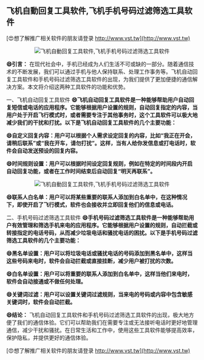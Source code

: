## **飞机自動回复工具软件,飞机手机号码过滤筛选工具软件**

[😍想了解推广相关软件的朋友请登录 http://www.vst.tw](http://www.vst.tw)

 <center><img src="https://vst.tw/MP4/tuiguang/png/5.png" alt="飞机自動回复工具软件,飞机手机号码过滤筛选工具软件"></center>

**😄引言：**
在现代社会中，手机已经成为人们生活不可或缺的一部分。随着通信技术的不断发展，我们可以通过手机与他人保持联系、处理工作事务等。飞机自动回复工具软件和手机号码过滤筛选工具软件的出现，为我们提供了更加便捷的通信解决方案。本文将介绍这两种工具软件的功能和优势。

一、飞机自动回复工具软件
**😄飞机自动回复工具软件是一种能够帮助用户自动回复短信或电话的应用程序。它能够根据用户设置的规则，自动回复指定的内容，当用户处于开启飞行模式时，或者需要专注于其他事务时，这个工具软件可以极大地减少我们的干扰和打扰。以下是飞机自动回复工具软件的几个主要功能：**

**😄自定义回复内容：用户可以根据个人需求设定回复的内容，比如“我正在开会，请稍后联系”或“我在开车，请勿打扰”。这样，当有人给你发信息或打电话时，软件会自动发送预设的回复内容。**

**😄时间规则设置：用户可以根据时间设定回复规则，例如在特定的时间段内开启自动回复功能，或者在工作时间结束后自动回复“明天再联系”。**

 <center><img src="https://vst.tw/MP4/tuiguang/png/4.png" alt="飞机自動回复工具软件,飞机手机号码过滤筛选工具软件"></center>

**😄联系人白名单：用户可以将某些重要的联系人添加到白名单中，在这种情况下，即使开启了飞行模式，软件也会接收并立即回复他们的信息或电话。**

二、手机号码过滤筛选工具软件
**😄手机号码过滤筛选工具软件是一种能够帮助用户有效管理和筛选手机来电的应用程序。它能够根据用户设置的规则，自动拦截或转接指定的电话号码，从而减少垃圾电话和骚扰电话的困扰。以下是手机号码过滤筛选工具软件的几个主要功能：**

**😄黑名单设置：用户可以将垃圾电话或骚扰电话的号码添加到黑名单中，这样当这些号码来电时，软件会自动拦截或直接挂断，减少用户被打扰的次数。**

**😄白名单设置：用户可以将重要的联系人添加到白名单中，这样当他们来电时，软件会自动接通或不做任何处理。**

**😄关键词过滤：用户可以设置关键词过滤规则，当来电的号码或内容中包含敏感关键词时，软件会自动拦截。**

**😄结论：**
飞机自动回复工具软件和手机号码过滤筛选工具软件的出现，极大地方便了我们的通信体验。它们可以帮助我们在需要专注或无法接听电话时更好地管理通信，减少干扰和骚扰。在日常生活和工作中，使用这些工具软件能够提高效率，保护隐私，并提供更好的通信体验。

[😍想了解推广相关软件的朋友请登录 http://www.vst.tw](http://www.vst.tw)



